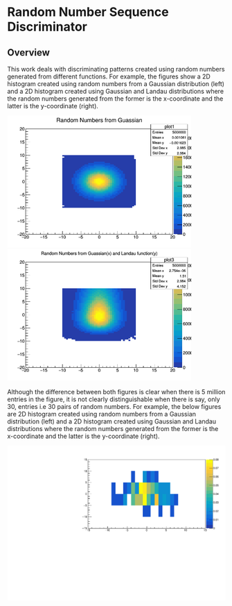 # Random Number Sequence Discriminator

## Overview
This work deals with discriminating patterns created using random numbers generated from different functions. For example, the figures show a 2D histogram created using random numbers from a Gaussian distribution (left) and a 2D histogram created using Gaussian and Landau distributions where the random numbers generated from the former is the x-coordinate and the latter is the y-coordinate (right).

<img src="https://github.com/stjohnso98/Random-Number-Sequence-Discriminator/blob/master/docs/c1.png" width="425" /> <img src= "https://github.com/stjohnso98/Random-Number-Sequence-Discriminator/blob/master/docs/c3.png" width="425" />

Although the difference between both figures is clear when there is 5 million entries in the figure, it is not clearly distinguishable when there is say, only 30, entries i.e 30 pairs of random numbers. For example, the below figures are 2D histogram created using random numbers from a Gaussian distribution (left) and a 2D histogram created using Gaussian and Landau distributions where the random numbers generated from the former is the x-coordinate and the latter is the y-coordinate (right).

<img src="https://github.com/stjohnso98/Random-Number-Sequence-Discriminator/blob/master/docs/3.pdf" />
